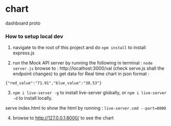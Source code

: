 # chart
dashboard proto

### How to setup local dev

1. navigate to the root of this project and do `npm install` to install express.js

2. run the Mock API server by running the following in terminal : `node server.js`
browse to : http://localhost:3000/val
(check serve.js shall the endpoint changes)
to get data for Real time chart in json format :

`{"red_value":"71.91","blue_value":"38.53"}`

3. `npm i live-server -g` to install live-server globally, or `npm i live-server -d` to install locally.

serve index.html to show the html by running : `live-server.cmd --port=8000`

4. browse to http://127.0.0.1:8000/ to see the chart